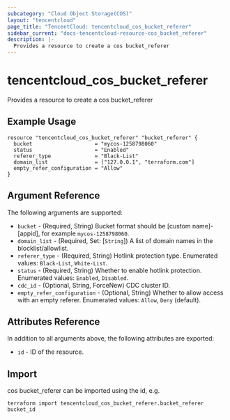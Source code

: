 ```yaml
---
subcategory: "Cloud Object Storage(COS)"
layout: "tencentcloud"
page_title: "TencentCloud: tencentcloud_cos_bucket_referer"
sidebar_current: "docs-tencentcloud-resource-cos_bucket_referer"
description: |-
  Provides a resource to create a cos bucket_referer
---
```


# tencentcloud_cos_bucket_referer

Provides a resource to create a cos bucket_referer

## Example Usage

```hcl
resource "tencentcloud_cos_bucket_referer" "bucket_referer" {
  bucket                    = "mycos-1258798060"
  status                    = "Enabled"
  referer_type              = "Black-List"
  domain_list               = ["127.0.0.1", "terraform.com"]
  empty_refer_configuration = "Allow"
}
```

## Argument Reference

The following arguments are supported:

* `bucket` - (Required, String) Bucket format should be [custom name]-[appid], for example `mycos-1258798060`.
* `domain_list` - (Required, Set: [`String`]) A list of domain names in the blocklist/allowlist.
* `referer_type` - (Required, String) Hotlink protection type. Enumerated values: `Black-List`, `White-List`.
* `status` - (Required, String) Whether to enable hotlink protection. Enumerated values: `Enabled`, `Disabled`.
* `cdc_id` - (Optional, String, ForceNew) CDC cluster ID.
* `empty_refer_configuration` - (Optional, String) Whether to allow access with an empty referer. Enumerated values: `Allow`, `Deny` (default).

## Attributes Reference

In addition to all arguments above, the following attributes are exported:

* `id` - ID of the resource.



## Import

cos bucket_referer can be imported using the id, e.g.

```
terraform import tencentcloud_cos_bucket_referer.bucket_referer bucket_id
```

